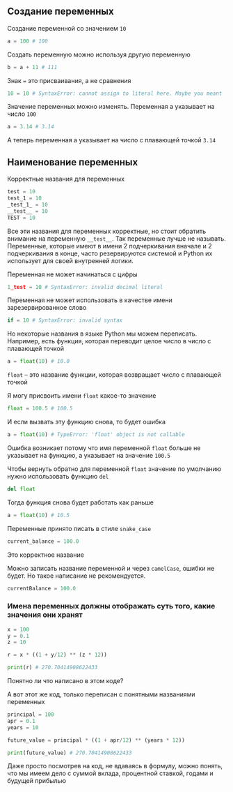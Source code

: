 ## Создание переменных

Создание переменной со значением `10`

```python
a = 100 # 100
```

Создать переменную можно используя другую переменную

```python
b = a + 11 # 111
```

Знак `=` это присваивания, а не сравнения

```python
10 = 10 # SyntaxError: cannot assign to literal here. Maybe you meant '==' instead of '='?
```

Значение переменных можно изменять. Переменная a указывает на число `100`

```python
a = 3.14 # 3.14
```

А теперь переменная a указывает на число с плавающей точкой `3.14`

## Наименование переменных

Корректные названия для переменных

```python
test = 10
test_1 = 10
_test_1_ = 10
__test__ = 10
TEST = 10
```

Все эти названия для переменных корректные, но стоит обратить внимание на переменную `__test__`. Так переменные лучше не называть. Переменные, которые имеют в имени 2 подчеркивания вначале и 2 подчеркивания в конце, часто резервируются системой и Python их использует для своей внутренней логики.

Переменная не может начинаться с цифры

```python
1_test = 10 # SyntaxError: invalid decimal literal
```

Переменная не может использовать в качестве имени зарезервированное слово

```python
if = 10 # SyntaxError: invalid syntax
```

Но некоторые названия в языке Python мы можем переписать. Например, есть функция, которая переводит целое число в число с плавающей точкой

```python
a = float(10) # 10.0
```

`float` – это название функции, которая возвращает число с плавающей точкой

Я могу присвоить имени `float` какое-то значение

```python
float = 100.5 # 100.5
```

И если вызвать эту функцию снова, то будет ошибка

```python
a = float(10) # TypeError: 'float' object is not callable
```

Ошибка возникает потому что имя переменной `float` больше не указывает на функцию, а указывает на значение `100.5`

Чтобы вернуть обратно для переменной `float` значение по умолчанию нужно использовать функцию `del` 

```python
del float
```

Тогда функция снова будет работать как раньше

```python
a = float(10) # 10.5
```

Переменные принято писать в стиле `snake_case`

```python
current_balance = 100.0
```

Это корректное название

Можно записать название переменной и через `camelCase`, ошибки не будет. Но такое написание не рекомендуется. 

```python
currentBalance = 100.0
```

### Имена переменных должны отображать суть того, какие значения они хранят

```python
x = 100
y = 0.1
z = 10

r = x * ((1 + y/12) ** (z * 12))

print(r) # 270.70414908622433
```

Понятно ли что написано в этом коде?

А вот этот же код, только переписан с понятными названиями переменных

```python
principal = 100
apr = 0.1
years = 10

future_value = principal * ((1 + apr/12) ** (years * 12))

print(future_value) # 270.70414908622433
```

Даже просто посмотрев на код, не вдаваясь в формулу, можно понять, что мы имеем дело с суммой вклада, процентной ставкой, годами и будущей прибылью